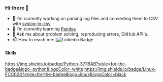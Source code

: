 ### Hi there 👋

- 🔭 I’m currently working on parsing log files and converting them to CSV with [syslog-to-csv](http://github.com/gm3dmo/syslog-to-csv)
- 🌱 I’m currently learning [Pandas](https://pandas.pydata.org/)
- 💬 Ask me about problem solving, reproducing errors, GitHub API's.
- 📫 How to reach me: [![Linkedin Badge](https://img.shields.io/badge/LinkedIn-0077B5?style=for-the-badge&logo=linkedin&logoColor=white)

#### Skills
https://img.shields.io/badge/Python-3776AB?style=for-the-badge&logo=python&logoColor=white
https://img.shields.io/badge/Linux-FCC624?style=for-the-badge&logo=linux&logoColor=black
